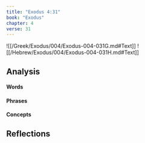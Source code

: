 ```yaml
---
title: "Exodus 4:31"
book: "Exodus"
chapter: 4
verse: 31
---
```

![[/Greek/Exodus/004/Exodus-004-031G.md#Text]]
![[/Hebrew/Exodus/004/Exodus-004-031H.md#Text]]

## Analysis

#### Words

#### Phrases

#### Concepts

## Reflections
